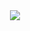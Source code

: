 <div align="center">
  <a href="https://daviwebsite.vercel.app/"> 
  <img src="https://cdn.discordapp.com/attachments/1156396053034180639/1169722493037195385/ImDavixz.png?ex=65566ff6&is=6543faf6&hm=6ffd31638ae3f2124083708878c88fc5cc20f06f03b2a802560c7226d84fb8eb&"/>
</div>
